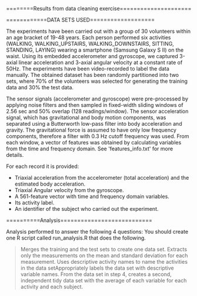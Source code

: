 ========Results from data cleaning exercise=====================

============DATA SETS USED===================

The experiments have been carried out with a group of 30 volunteers within an age bracket of 19-48 years. Each person performed six activities (WALKING, WALKING_UPSTAIRS, WALKING_DOWNSTAIRS, SITTING, STANDING, LAYING) wearing a smartphone (Samsung Galaxy S II) on the waist. Using its embedded accelerometer and gyroscope, we captured 3-axial linear acceleration and 3-axial angular velocity at a constant rate of 50Hz. The experiments have been video-recorded to label the data manually. The obtained dataset has been randomly partitioned into two sets, where 70% of the volunteers was selected for generating the training data and 30% the test data. 


The sensor signals (accelerometer and gyroscope) were pre-processed by applying noise filters and then sampled in fixed-width sliding windows of 2.56 sec and 50% overlap (128 readings/window). The sensor acceleration signal, which has gravitational and body motion components, was separated using a Butterworth low-pass filter into body acceleration and gravity. The gravitational force is assumed to have only low frequency components, therefore a filter with 0.3 Hz cutoff frequency was used. From each window, a vector of features was obtained by calculating variables from the time and frequency domain. See 'features_info.txt' for more details. 


For each record it is provided:
  - Triaxial acceleration from the accelerometer (total acceleration) and the estimated body acceleration.
   - Triaxial Angular velocity from the gyroscope. 
   - A 561-feature vector with time and frequency domain variables. 
   - Its activity label. 
   - An identifier of the subject who carried out the experiment.


==========Analysis===========================

Analysis performed to answer the following 4 questions:
You should create one R script called run_analysis.R that does the following. 
  > Merges the training and the test sets to create one data set.
  > Extracts only the measurements on the mean and standard deviation for each measurement. 
  > Uses descriptive activity names to name the activities in the data setAppropriately labels the data set with descriptive variable names. 
  > From the data set in step 4, creates a second, independent tidy data set with the average of each variable for each activity and each subject.

